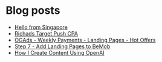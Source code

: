 # Blog posts
<!-- BLOG-POST-LIST:START -->
- [Hello from Singapore](https://afflift.com/f/threads/hello-from-singapore.10429/)
- [Richads Target Push CPA](https://afflift.com/f/threads/richads-target-push-cpa.10408/)
- [OGAds - Weekly Payments - Landing Pages - Hot Offers](https://afflift.com/f/threads/ogads-weekly-payments-landing-pages-hot-offers.3223/)
- [Step 7 - Add Landing Pages to BeMob](https://afflift.com/f/threads/step-7-add-landing-pages-to-bemob.7478/)
- [How I Create Content Using OpenAI](https://afflift.com/f/threads/how-i-create-content-using-openai.9597/)
<!-- BLOG-POST-LIST:END -->
